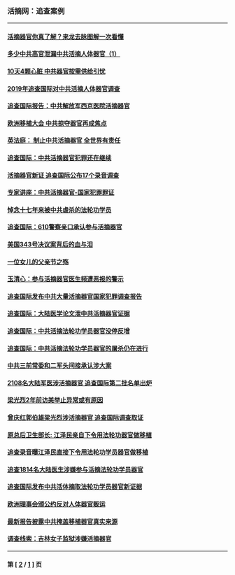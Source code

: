 ### 活摘网：追查案例
---
#### [活摘器官你真了解？来龙去脉图解一次看懂](../../pages/nf5880/n13013820.md?03130430) 
#### [多少中共高官泄漏中共活摘人体器官（1）](../../pages/nf5880/n12671234.md?03130430) 
#### [10天4颗心脏 中共器官按需供给引忧](../../pages/nf5880/n12326366.md?03130430) 
#### [2019年追查国际对中共活摘人体器官调查](../../pages/nf5880/n11917733.md?03130430) 
#### [追查国际报告：中共解放军西京医院活摘器官](../../pages/nf5880/n11838359.md?03130430) 
#### [欧洲移植大会 中共掠夺器官再成焦点](../../pages/nf5880/n11538883.md?03130430) 
#### [英法庭： 制止中共活摘器官 全世界有责任](../../pages/nf5880/n11330691.md?03130430) 
#### [追查国际：中共活摘器官犯罪还在继续](../../pages/nf5880/n11218301.md?03130430) 
#### [活摘器官新证 追查国际公布17个录音调查](../../pages/nf5880/n10897744.md?03130430) 
#### [专家讲座：中共活摘器官-国家犯罪罪证](../../pages/nf5880/n8828153.md?03130430) 
#### [悼念十七年来被中共虐杀的法轮功学员](../../pages/nf5880/n8124823.md?03130430) 
#### [追查国际：610警察亲口承认参与活摘器官](../../pages/nf5880/n8109067.md?03130430) 
#### [美国343号决议案背后的血与泪](../../pages/nf5880/n8020684.md?03130430) 
#### [一位女儿的父亲节之殇](../../pages/nf5880/n8014122.md?03130430) 
#### [玉清心：参与活摘器官医生频遭恶报的警示](../../pages/nf5880/n4637546.md?03130430) 
#### [追查国际发布中共大量活摘器官国家犯罪调查报告](../../pages/nf5880/n4613428.md?03130430) 
#### [追查国际：大陆医学论文泄中共活摘器官证据](../../pages/nf5880/n4608794.md?03130430) 
#### [追查国际：中共活摘法轮功学员器官没停反增](../../pages/nf5880/n4584075.md?03130430) 
#### [追查国际：中共活摘法轮功学员器官的屠杀仍在进行](../../pages/nf5880/n4299154.md?03130430) 
#### [中共三前常委和二军头间接承认涉大案](../../pages/nf5880/n4286244.md?03130430) 
#### [2108名大陆军医涉活摘器官 追查国际第二批名单出炉](../../pages/nf5880/n4284769.md?03130430) 
#### [梁光烈2年前访美举止异常或有原因](../../pages/nf5880/n4279686.md?03130430) 
#### [曾庆红郭伯雄梁光烈涉活摘器官 追查国际调查取证](../../pages/nf5880/n4278462.md?03130430) 
#### [原总后卫生部长: 江泽民亲自下令用法轮功器官做移植](../../pages/nf5880/n4263864.md?03130430) 
#### [追查录音曝江泽民直接下令用法轮功学员器官做移植](../../pages/nf5880/n4261268.md?03130430) 
#### [追查1814名大陆医生涉嫌参与活摘法轮功学员器官](../../pages/nf5880/n4259055.md?03130430) 
#### [追查国际发布中共活体摘取法轮功学员器官新证据](../../pages/nf5880/n4258255.md?03130430) 
#### [欧洲理事会颁公约反对人体器官贩运](../../pages/nf5880/n4206955.md?03130430) 
#### [最新报告披露中共掩盖移植器官真实来源](../../pages/nf5880/n4140084.md?03130430) 
#### [调查线索：吉林女子监狱涉嫌活摘器官](../../pages/nf5880/n4044366.md?03130430) 

---
#### 第 [ [2](./2.md?03130430) / [1](./1.md?03130430) ] 页
